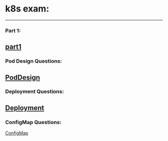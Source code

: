 # k8s exam:
--------------------------------------------------------
### Part 1:
[part1](part1/)
--------------------------------------------------------
### Pod Design Questions:
[PodDesign](PodDesign)
--------------------------------------------------------
### Deployment Questions:
[Deployment](Deployment)
--------------------------------------------------------
### ConfigMap Questions:
[ConfigMap](configmap)
